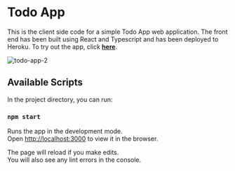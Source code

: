 # Todo App

This is the client side code for a simple Todo App web application. The front end has been built using React and Typescript and has been deployed to Heroku. To try out the app, click **[here](https://intense-lowlands-11377.herokuapp.com/)**.


![todo-app-2](https://user-images.githubusercontent.com/28160364/192612175-88d868d4-6643-4651-98b2-b22d4719946d.PNG)

## Available Scripts

In the project directory, you can run:

### `npm start`

Runs the app in the development mode.\
Open [http://localhost:3000](http://localhost:3000) to view it in the browser.

The page will reload if you make edits.\
You will also see any lint errors in the console.


